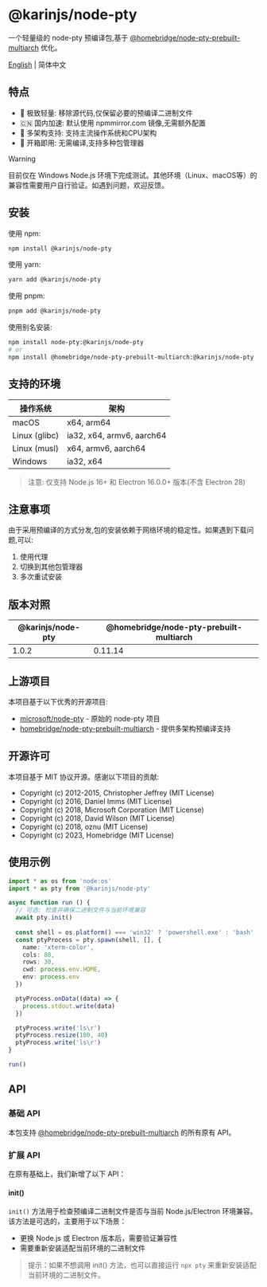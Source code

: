 # @karinjs/node-pty

一个轻量级的 node-pty 预编译包,基于 [@homebridge/node-pty-prebuilt-multiarch](https://github.com/homebridge/node-pty-prebuilt-multiarch) 优化。

[English](./README.en.md) | 简体中文

## 特点

- 🚀 极致轻量: 移除源代码,仅保留必要的预编译二进制文件
- 🇨🇳 国内加速: 默认使用 npmmirror.com 镜像,无需额外配置
- 💪 多架构支持: 支持主流操作系统和CPU架构
- 🔧 开箱即用: 无需编译,支持多种包管理器

> [!WARNING]  
> 目前仅在 Windows Node.js 环境下完成测试。其他环境（Linux、macOS等）的兼容性需要用户自行验证。如遇到问题，欢迎反馈。

## 安装

使用 npm:

```bash
npm install @karinjs/node-pty
```

使用 yarn:

```bash
yarn add @karinjs/node-pty
```

使用 pnpm:

```bash
pnpm add @karinjs/node-pty
```

使用别名安装:

```bash
npm install node-pty:@karinjs/node-pty
# or
npm install @homebridge/node-pty-prebuilt-multiarch:@karinjs/node-pty
```

## 支持的环境

| 操作系统      | 架构                      |
| ------------- | ------------------------- |
| macOS         | x64, arm64                |
| Linux (glibc) | ia32, x64, armv6, aarch64 |
| Linux (musl)  | x64, armv6, aarch64       |
| Windows       | ia32, x64                 |

> 注意: 仅支持 Node.js 16+ 和 Electron 16.0.0+ 版本(不含 Electron 28)

## 注意事项

由于采用预编译的方式分发,包的安装依赖于网络环境的稳定性。如果遇到下载问题,可以:

1. 使用代理
2. 切换到其他包管理器
3. 多次重试安装

## 版本对照

| @karinjs/node-pty | @homebridge/node-pty-prebuilt-multiarch |
| ----------------- | --------------------------------------- |
| 1.0.2             | 0.11.14                                 |

## 上游项目

本项目基于以下优秀的开源项目:

- [microsoft/node-pty](https://github.com/microsoft/node-pty) - 原始的 node-pty 项目
- [homebridge/node-pty-prebuilt-multiarch](https://github.com/homebridge/node-pty-prebuilt-multiarch) - 提供多架构预编译支持

## 开源许可

本项目基于 MIT 协议开源。感谢以下项目的贡献:

- Copyright (c) 2012-2015, Christopher Jeffrey (MIT License)
- Copyright (c) 2016, Daniel Imms (MIT License)
- Copyright (c) 2018, Microsoft Corporation (MIT License)
- Copyright (c) 2018, David Wilson (MIT License)
- Copyright (c) 2018, oznu (MIT License)
- Copyright (c) 2023, Homebridge (MIT License)

## 使用示例

```typescript
import * as os from 'node:os'
import * as pty from '@karinjs/node-pty'

async function run () {
  // 可选: 检查并确保二进制文件与当前环境兼容
  await pty.init()
  
  const shell = os.platform() === 'win32' ? 'powershell.exe' : 'bash'
  const ptyProcess = pty.spawn(shell, [], {
    name: 'xterm-color',
    cols: 80,
    rows: 30,
    cwd: process.env.HOME,
    env: process.env
  })

  ptyProcess.onData((data) => {
    process.stdout.write(data)
  })

  ptyProcess.write('ls\r')
  ptyProcess.resize(100, 40)
  ptyProcess.write('ls\r')
}

run()
```

## API

### 基础 API

本包支持 [@homebridge/node-pty-prebuilt-multiarch](https://github.com/homebridge/node-pty-prebuilt-multiarch) 的所有原有 API。

### 扩展 API

在原有基础上，我们新增了以下 API：

#### init()

`init()` 方法用于检查预编译二进制文件是否与当前 Node.js/Electron 环境兼容。该方法是可选的，主要用于以下场景：

- 更换 Node.js 或 Electron 版本后，需要验证兼容性
- 需要重新安装适配当前环境的二进制文件

> 提示：如果不想调用 init() 方法，也可以直接运行 `npx pty` 来重新安装适配当前环境的二进制文件。

